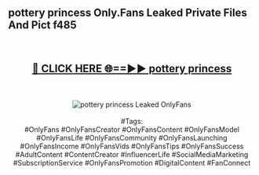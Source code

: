 <h2>pottery princess Only.Fans Leaked Private Files And Pict f485</h2>
<br>
<div align="center">
<h2><a href="https://mediafiles.top/pottery_princess" rel="nofollow">🔴 CLICK HERE 🌐==►► pottery princess</a></h2>
<br>
<br>
<a href="https://mediafiles.top/pottery_princess" rel="nofollow" data-target="animated-image.originalLink"><img src="https://i.ibb.co.com/WyWwxjT/player-gif2.gif" alt="pottery princess Leaked OnlyFans" style="max-width: 100%; display: inline-block;" data-target="animated-image.originalImage"></a>
<br><br>
#Tags:
<br>
#OnlyFans #OnlyFansCreator #OnlyFansContent #OnlyFansModel #OnlyFansLife #OnlyFansCommunity #OnlyFansLaunching #OnlyFansIncome #OnlyFansVids #OnlyFansTips #OnlyFansSuccess #AdultContent #ContentCreator #InfluencerLife #SocialMediaMarketing #SubscriptionService #OnlyFansPromotion #DigitalContent #FanConnect
</div>
<br>